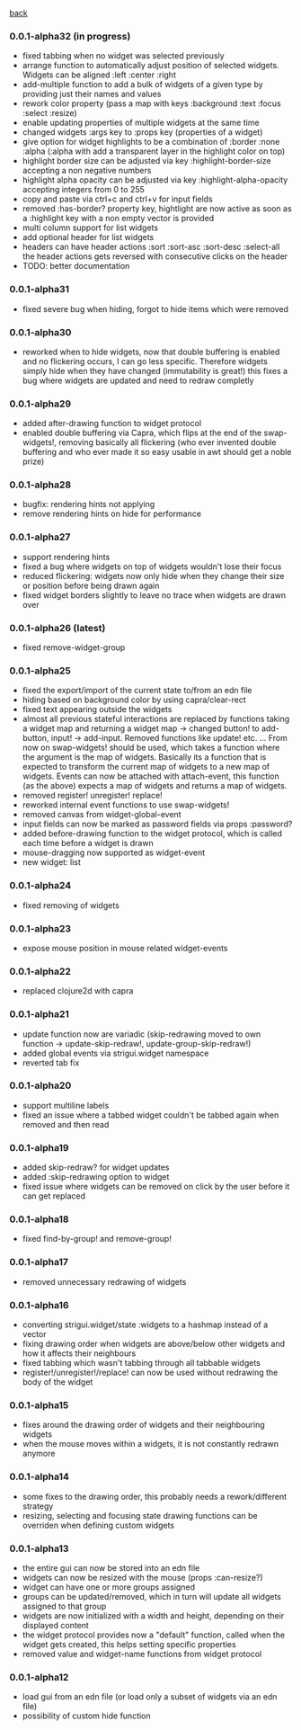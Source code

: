 
[back](https://github.com/MikeHardIce/strigui)

### 0.0.1-alpha32 (in progress)

* fixed tabbing when no widget was selected previously
* arrange function to automatically adjust position of selected widgets. Widgets can be aligned :left :center :right
* add-multiple function to add a bulk of widgets of a given type by providing just their names and values
* rework color property (pass a map with keys :background :text :focus :select :resize)
* enable updating properties of multiple widgets at the same time
* changed widgets :args key to :props key (properties of a widget)
* give option for widget highlights to be a combination of :border :none :alpha (:alpha with add a transparent layer 
in the highlight color on top)
* highlight border size can be adjusted via key :highlight-border-size accepting a non negative numbers
* highlight alpha opacity can be adjusted via key :highlight-alpha-opacity accepting integers from 0 to 255
* copy and paste via ctrl+c and ctrl+v for input fields
* removed :has-border? property key, hightlight are now active as soon as a :highlight key with a non empty vector is provided
* multi column support for list widgets
* add optional header for list widgets
* headers can have header actions :sort :sort-asc :sort-desc :select-all 
  the header actions gets reversed with consecutive clicks on the header
* TODO: better documentation

### 0.0.1-alpha31

* fixed severe bug when hiding, forgot to hide items which were removed

### 0.0.1-alpha30

* reworked when to hide widgets, now that double buffering is enabled and no flickering occurs,
  I can go less specific. Therefore widgets simply hide when they have changed (immutability is great!)
  this fixes a bug where widgets are updated and need to redraw completly 

### 0.0.1-alpha29

* added after-drawing function to widget protocol
* enabled double buffering via Capra, which flips at the end of the swap-widgets!, removing basically
  all flickering (who ever invented double buffering and who ever made it so easy usable in awt should get a noble prize)

### 0.0.1-alpha28

* bugfix: rendering hints not applying
* remove rendering hints on hide for performance

### 0.0.1-alpha27

* support rendering hints
* fixed a bug where widgets on top of widgets wouldn't lose their focus
* reduced flickering: widgets now only hide when they change their size or position before being drawn again
* fixed widget borders slightly to leave no trace when widgets are drawn over

### 0.0.1-alpha26 (latest)
* fixed remove-widget-group

### 0.0.1-alpha25

* fixed the export/import of the current state to/from an edn file
* hiding based on background color by using capra/clear-rect
* fixed text appearing outside the widgets
* almost all previous stateful interactions are replaced by functions taking a
  widget map and returning a widget map -> changed button! to add-button, input! -> add-input.
  Removed functions like update! etc. ...
  From now on swap-widgets! should be used, which takes a function where the argument is the map of widgets.
  Basically its a function that is expected to transform the current map of widgets to a new map of widgets.
  Events can now be attached with attach-event, this function (as the above) expects a map of widgets and
  returns a map of widgets.
* removed register! unregister! replace!
* reworked internal event functions to use swap-widgets!
* removed canvas from widget-global-event
* input fields can now be marked as password fields via props :password?
* added before-drawing function to the widget protocol, which is called each time before a widget is drawn
* mouse-dragging now supported as widget-event
* new widget: list
  

### 0.0.1-alpha24

* fixed removing of widgets

### 0.0.1-alpha23

* expose mouse position in mouse related widget-events 

### 0.0.1-alpha22

* replaced clojure2d with capra

### 0.0.1-alpha21

* update function now are variadic (skip-redrawing moved to own function -> update-skip-redraw!,
  update-group-skip-redraw!)
* added global events via strigui.widget namespace
* reverted tab fix

### 0.0.1-alpha20

* support multiline labels
* fixed an issue where a tabbed widget couldn't be tabbed again when removed and then read

### 0.0.1-alpha19 

* added skip-redraw? for widget updates
* added :skip-redrawing option to widget
* fixed issue where widgets can be removed on click by the user before it can get replaced

### 0.0.1-alpha18

* fixed find-by-group! and remove-group!

### 0.0.1-alpha17

* removed unnecessary redrawing of widgets

### 0.0.1-alpha16

* converting strigui.widget/state :widgets to a hashmap instead of a vector
* fixing drawing order when widgets are above/below other widgets and 
  how it affects their neighbours
* fixed tabbing which wasn't tabbing through all tabbable widgets
* register!/unregister!/replace! can now be used without redrawing the body of the widget

### 0.0.1-alpha15

* fixes around the drawing order of widgets and their neighbouring widgets
* when the mouse moves within a widgets, it is not constantly redrawn anymore

### 0.0.1-alpha14

* some fixes to the drawing order, this probably needs a rework/different strategy
* resizing, selecting and focusing state drawing functions can be overriden when defining custom widgets

### 0.0.1-alpha13

* the entire gui can now be stored into an edn file
* widgets can now be resized with the mouse (props :can-resize?)
* widget can have one or more groups assigned
* groups can be updated/removed, which in turn will update all widgets assigned to that group
* widgets are now initialized with a width and height, depending on their displayed content
* the widget protocol provides now a "default" function, called when the widget gets created, this helps setting specific properties
* removed value and widget-name functions from widget protocol

### 0.0.1-alpha12

* load gui from an edn file (or load only a subset of widgets via an edn file)
* possibility of custom hide function
